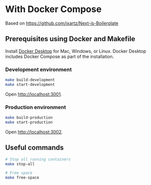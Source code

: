 # With Docker Compose

Based on https://github.com/ixartz/Next-js-Boilerplate

## Prerequisites using Docker and Makefile

Install [Docker Desktop](https://docs.docker.com/get-docker) for Mac, Windows, or Linux. Docker Desktop includes Docker Compose as part of the installation.


### Development environment

```bash
make build-development
make start-development
```

Open [http://localhost:3001](http://localhost:3001).

### Production environment

```bash
make build-production
make start-production
```

Open [http://localhost:3002](http://localhost:3002).


## Useful commands

```bash
# Stop all running containers
make stop-all

# Free space
make free-space
```
